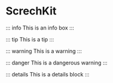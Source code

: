 # ScrechKit

::: info
This is an info box
:::

::: tip
This is a tip
:::

::: warning
This is a warning
:::

::: danger
This is a dangerous warning
:::

::: details
This is a details block
:::
